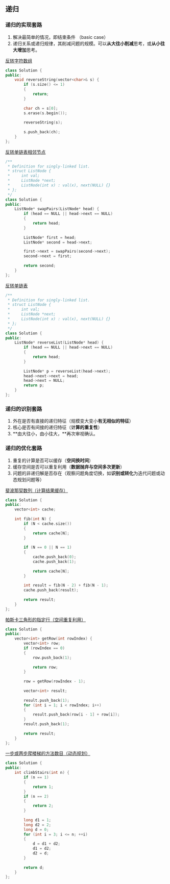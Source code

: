 ## 递归


### 递归的实现套路
1. 解决最简单的情况，即结束条件 （basic case）
2. 递归关系或递归规律，其削减问题的规模。可以**从大往小削减**思考，或**从小往大增加**思考。

[反转字符数组](https://leetcode-cn.com/problems/reverse-string/)

```c++
class Solution {
public:
    void reverseString(vector<char>& s) {
        if (s.size() <= 1)
        {
            return;
        }
        
        char ch = s[0];
        s.erase(s.begin());
        
        reverseString(s);
        
        s.push_back(ch);
    }
};
```

[反转单链表相邻节点](https://leetcode-cn.com/problems/swap-nodes-in-pairs/)

```c++
/**
 * Definition for singly-linked list.
 * struct ListNode {
 *     int val;
 *     ListNode *next;
 *     ListNode(int x) : val(x), next(NULL) {}
 * };
 */
class Solution {
public:
    ListNode* swapPairs(ListNode* head) {
        if (head == NULL || head->next == NULL)
        {
            return head;
        }
        
        ListNode* first = head;
        ListNode* second = head->next;

        first->next = swapPairs(second->next);
        second->next = first;
        
        return second;       
    }
};
```

[反转单链表](https://leetcode-cn.com/problems/reverse-linked-list/)

```c++
/**
 * Definition for singly-linked list.
 * struct ListNode {
 *     int val;
 *     ListNode *next;
 *     ListNode(int x) : val(x), next(NULL) {}
 * };
 */
class Solution {
public:
    ListNode* reverseList(ListNode* head) {
        if (head == NULL || head->next == NULL)
        {
            return head;
        }
        
        ListNode* p = reverseList(head->next);
        head->next->next = head;
        head->next = NULL;
        return p;
    }
};
```



### 递归的识别套路

1. 外在是否有直接的递归特征（规模变大变小**有无相似的特征**）
2. 核心是否有间接的递归特征（**计算的重复性**）
3. **由大往小，由小往大，**再次审视确认。



### 递归的优化套路

1. 重复的计算是否可以缓存（**空间换时间**）
2. 缓存空间是否可以重复利用（**数据抛弃与空间多次更新**）
3. 问题的非递归解是否存在（观察问题角度切换，如**识别或转化**为迭代问题或动态规划问题等）

[斐波那契数列（计算结果缓存）](https://leetcode-cn.com/problems/fibonacci-number/)

```c++
class Solution {
public:
    vector<int> cache;
    
    int fib(int N) {
        if (N < cache.size())
        {
            return cache[N];
        }
        
        if (N == 0 || N == 1)
        {
            cache.push_back(0);
            cache.push_back(1);
            
            return cache[N];
        }
        
        int result = fib(N - 2) + fib(N - 1);
        cache.push_back(result);
        
        return result;      
    }
};
```

[帕斯卡三角形的指定行（空间重复利用）](https://leetcode-cn.com/problems/pascals-triangle-ii/)

```c++
class Solution {
public:
    vector<int> getRow(int rowIndex) {
        vector<int> row;
        if (rowIndex == 0)
        {
            row.push_back(1);
            
            return row;
        }
        
        row = getRow(rowIndex - 1);
        
        vector<int> result;
        
        result.push_back(1);
        for (int i = 1; i < rowIndex; i++)
        {
            result.push_back(row[i - 1] + row[i]);
        }
        result.push_back(1);
        
        return result;
    }
};
```



[一步或两步爬楼梯的方法数目（动态规划）](https://leetcode-cn.com/problems/climbing-stairs/)

```c++
class Solution {
public:
    int climbStairs(int n) {
        if (n == 1)
        {
            return 1;
        }
        if (n == 2)
        {
            return 2;
        }
        
        long d1 = 1;
        long d2 = 2;
        long d = 0;
        for (int i = 3; i <= n; ++i)
        {
            d = d1 + d2;
            d1 = d2;
            d2 = d;
        }
        
        return d;
    }
};
```

